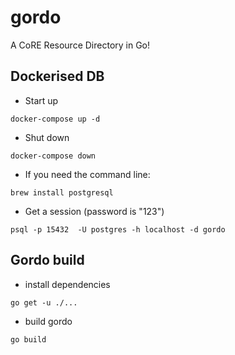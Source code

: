 # gordo
A CoRE Resource Directory in Go!

## Dockerised DB

- Start up
```
docker-compose up -d
```

- Shut down
```
docker-compose down
```

- If you need the command line:
```
brew install postgresql
```

- Get a session (password is "123")
```
psql -p 15432  -U postgres -h localhost -d gordo
```

## Gordo build

- install dependencies
```
go get -u ./...
```

- build gordo
```
go build
```

 
